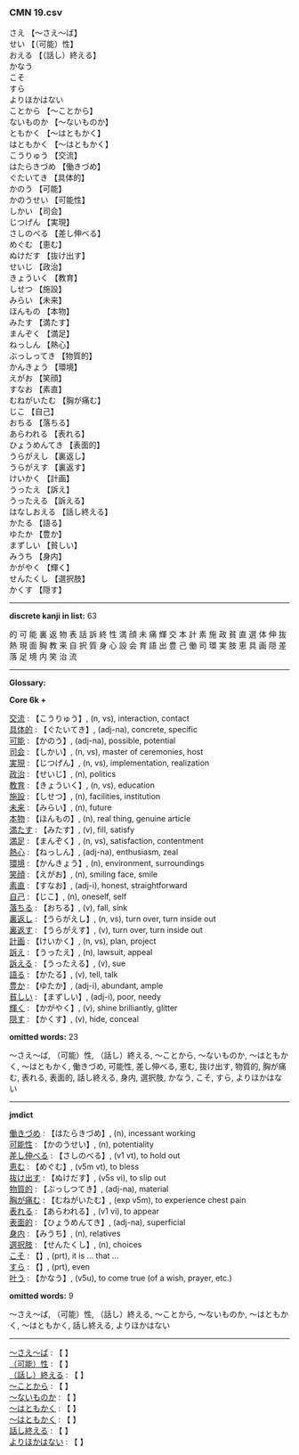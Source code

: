 ### CMN 19.csv  
  

さえ 【〜さえ～ば】   
せい 【（可能）性】   
おえる 【（話し）終える】   
かなう    
こそ    
すら    
よりほかはない    
ことから 【～ことから】   
ないものか 【～ないものか】   
ともかく 【～はともかく】   
はともかく 【～はともかく】   
こうりゅう 【交流】   
はたらきづめ 【働きづめ】   
ぐたいてき 【具体的】   
かのう 【可能】   
かのうせい 【可能性】   
しかい 【司会】   
じつげん 【実現】   
さしのべる 【差し伸べる】   
めぐむ 【恵む】   
ぬけだす 【抜け出す】   
せいじ 【政治】   
きょういく 【教育】   
しせつ 【施設】   
みらい 【未来】   
ほんもの 【本物】   
みたす 【満たす】   
まんぞく 【満足】   
ねっしん 【熱心】   
ぶっしってき 【物質的】   
かんきょう 【環境】   
えがお 【笑顔】   
すなお 【素直】   
むねがいたむ 【胸が痛む】   
じこ 【自己】   
おちる 【落ちる】   
あらわれる 【表れる】   
ひょうめんてき 【表面的】   
うらがえし 【裏返し】   
うらがえす 【裏返す】   
けいかく 【計画】   
うったえ 【訴え】   
うったえる 【訴える】   
はなしおえる 【話し終える】   
かたる 【語る】   
ゆたか 【豊か】   
まずしい 【貧しい】   
みうち 【身内】   
かがやく 【輝く】   
せんたくし 【選択肢】   
かくす 【隠す】  


----------------

__discrete kanji in list:__ 63 

的 可 能 裏 返 物 表 話 訴 終 性 満 顔 未 痛 輝 交 本 計 素 施 政 貧 直 選 体 伸 抜 熱 現 面 胸 教 来 自 択 質 身 心 設 会 育 語 出 豊 己 働 司 環 実 肢 恵 具 画 隠 差 落 足 境 内 笑 治 流

----------------
  
__Glossary:__  


__Core 6k +__  


[交流](https://ejje.weblio.jp/content/%E4%BA%A4%E6%B5%81) : 【こうりゅう】, (n, vs), interaction, contact  
[具体的](https://ejje.weblio.jp/content/%E5%85%B7%E4%BD%93%E7%9A%84) : 【ぐたいてき】, (adj-na), concrete, specific  
[可能](https://ejje.weblio.jp/content/%E5%8F%AF%E8%83%BD) : 【かのう】, (adj-na), possible, potential  
[司会](https://ejje.weblio.jp/content/%E5%8F%B8%E4%BC%9A) : 【しかい】, (n, vs), master of ceremonies, host  
[実現](https://ejje.weblio.jp/content/%E5%AE%9F%E7%8F%BE) : 【じつげん】, (n, vs), implementation, realization  
[政治](https://ejje.weblio.jp/content/%E6%94%BF%E6%B2%BB) : 【せいじ】, (n), politics  
[教育](https://ejje.weblio.jp/content/%E6%95%99%E8%82%B2) : 【きょういく】, (n, vs), education  
[施設](https://ejje.weblio.jp/content/%E6%96%BD%E8%A8%AD) : 【しせつ】, (n), facilities, institution  
[未来](https://ejje.weblio.jp/content/%E6%9C%AA%E6%9D%A5) : 【みらい】, (n), future  
[本物](https://ejje.weblio.jp/content/%E6%9C%AC%E7%89%A9) : 【ほんもの】, (n), real thing, genuine article  
[満たす](https://ejje.weblio.jp/content/%E6%BA%80%E3%81%9F%E3%81%99) : 【みたす】, (v), fill, satisfy  
[満足](https://ejje.weblio.jp/content/%E6%BA%80%E8%B6%B3) : 【まんぞく】, (n, vs), satisfaction, contentment  
[熱心](https://ejje.weblio.jp/content/%E7%86%B1%E5%BF%83) : 【ねっしん】, (adj-na), enthusiasm, zeal  
[環境](https://ejje.weblio.jp/content/%E7%92%B0%E5%A2%83) : 【かんきょう】, (n), environment, surroundings  
[笑顔](https://ejje.weblio.jp/content/%E7%AC%91%E9%A1%94) : 【えがお】, (n), smiling face, smile  
[素直](https://ejje.weblio.jp/content/%E7%B4%A0%E7%9B%B4) : 【すなお】, (adj-i), honest, straightforward  
[自己](https://ejje.weblio.jp/content/%E8%87%AA%E5%B7%B1) : 【じこ】, (n), oneself, self  
[落ちる](https://ejje.weblio.jp/content/%E8%90%BD%E3%81%A1%E3%82%8B) : 【おちる】, (v), fall, sink  
[裏返し](https://ejje.weblio.jp/content/%E8%A3%8F%E8%BF%94%E3%81%97) : 【うらがえし】, (n, vs), turn over, turn inside out  
[裏返す](https://ejje.weblio.jp/content/%E8%A3%8F%E8%BF%94%E3%81%99) : 【うらがえす】, (v), turn over, turn inside out  
[計画](https://ejje.weblio.jp/content/%E8%A8%88%E7%94%BB) : 【けいかく】, (n, vs), plan, project  
[訴え](https://ejje.weblio.jp/content/%E8%A8%B4%E3%81%88) : 【うったえ】, (n), lawsuit, appeal  
[訴える](https://ejje.weblio.jp/content/%E8%A8%B4%E3%81%88%E3%82%8B) : 【うったえる】, (v), sue  
[語る](https://ejje.weblio.jp/content/%E8%AA%9E%E3%82%8B) : 【かたる】, (v), tell, talk  
[豊か](https://ejje.weblio.jp/content/%E8%B1%8A%E3%81%8B) : 【ゆたか】, (adj-i), abundant, ample  
[貧しい](https://ejje.weblio.jp/content/%E8%B2%A7%E3%81%97%E3%81%84) : 【まずしい】, (adj-i), poor, needy  
[輝く](https://ejje.weblio.jp/content/%E8%BC%9D%E3%81%8F) : 【かがやく】, (v), shine brilliantly, glitter  
[隠す](https://ejje.weblio.jp/content/%E9%9A%A0%E3%81%99) : 【かくす】, (v), hide, conceal  
 

__omitted words:__ 23  

〜さえ～ば, （可能）性, （話し）終える, ～ことから, ～ないものか, ～はともかく, ～はともかく, 働きづめ, 可能性, 差し伸べる, 恵む, 抜け出す, 物質的, 胸が痛む, 表れる, 表面的, 話し終える, 身内, 選択肢, かなう, こそ, すら, よりほかはない 


----------------

__jmdict__  


[働きづめ](https://ejje.weblio.jp/content/%E5%83%8D%E3%81%8D%E3%81%A5%E3%82%81) : 【はたらきづめ】, (n), incessant working  
[可能性](https://ejje.weblio.jp/content/%E5%8F%AF%E8%83%BD%E6%80%A7) : 【かのうせい】, (n), potentiality  
[差し伸べる](https://ejje.weblio.jp/content/%E5%B7%AE%E3%81%97%E4%BC%B8%E3%81%B9%E3%82%8B) : 【さしのべる】, (v1 vt), to hold out  
[恵む](https://ejje.weblio.jp/content/%E6%81%B5%E3%82%80) : 【めぐむ】, (v5m vt), to bless  
[抜け出す](https://ejje.weblio.jp/content/%E6%8A%9C%E3%81%91%E5%87%BA%E3%81%99) : 【ぬけだす】, (v5s vi), to slip out  
[物質的](https://ejje.weblio.jp/content/%E7%89%A9%E8%B3%AA%E7%9A%84) : 【ぶっしつてき】, (adj-na), material  
[胸が痛む](https://ejje.weblio.jp/content/%E8%83%B8%E3%81%8C%E7%97%9B%E3%82%80) : 【むねがいたむ】, (exp v5m), to experience chest pain  
[表れる](https://ejje.weblio.jp/content/%E8%A1%A8%E3%82%8C%E3%82%8B) : 【あらわれる】, (v1 vi), to appear  
[表面的](https://ejje.weblio.jp/content/%E8%A1%A8%E9%9D%A2%E7%9A%84) : 【ひょうめんてき】, (adj-na), superficial  
[身内](https://ejje.weblio.jp/content/%E8%BA%AB%E5%86%85) : 【みうち】, (n), relatives  
[選択肢](https://ejje.weblio.jp/content/%E9%81%B8%E6%8A%9E%E8%82%A2) : 【せんたくし】, (n), choices  
[こそ](https://ejje.weblio.jp/content/%E3%81%93%E3%81%9D) : 【】, (prt), it is ... that ...  
[すら](https://ejje.weblio.jp/content/%E3%81%99%E3%82%89) : 【】, (prt), even  
[叶う](https://ejje.weblio.jp/content/%E5%8F%B6%E3%81%86) : 【かなう】, (v5u), to come true (of a wish, prayer, etc.)  
 

__omitted words:__  9  

〜さえ～ば, （可能）性, （話し）終える, ～ことから, ～ないものか, ～はともかく, ～はともかく, 話し終える, よりほかはない  


----------------

[〜さえ～ば](https://ejje.weblio.jp/content/%E3%80%9C%E3%81%95%E3%81%88%EF%BD%9E%E3%81%B0) : 【 】   
[（可能）性](https://ejje.weblio.jp/content/%EF%BC%88%E5%8F%AF%E8%83%BD%EF%BC%89%E6%80%A7) : 【 】   
[（話し）終える](https://ejje.weblio.jp/content/%EF%BC%88%E8%A9%B1%E3%81%97%EF%BC%89%E7%B5%82%E3%81%88%E3%82%8B) : 【 】   
[～ことから](https://ejje.weblio.jp/content/%EF%BD%9E%E3%81%93%E3%81%A8%E3%81%8B%E3%82%89) : 【 】   
[～ないものか](https://ejje.weblio.jp/content/%EF%BD%9E%E3%81%AA%E3%81%84%E3%82%82%E3%81%AE%E3%81%8B) : 【 】   
[～はともかく](https://ejje.weblio.jp/content/%EF%BD%9E%E3%81%AF%E3%81%A8%E3%82%82%E3%81%8B%E3%81%8F) : 【 】   
[～はともかく](https://ejje.weblio.jp/content/%EF%BD%9E%E3%81%AF%E3%81%A8%E3%82%82%E3%81%8B%E3%81%8F) : 【 】   
[話し終える](https://ejje.weblio.jp/content/%E8%A9%B1%E3%81%97%E7%B5%82%E3%81%88%E3%82%8B) : 【 】   
[よりほかはない](https://ejje.weblio.jp/content/%E3%82%88%E3%82%8A%E3%81%BB%E3%81%8B%E3%81%AF%E3%81%AA%E3%81%84) : 【 】   
  

